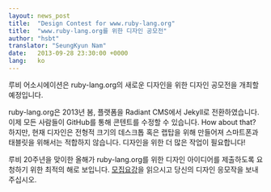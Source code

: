 ```yaml
---
layout: news_post
title:  "Design Contest for www.ruby-lang.org"
title:  "www.ruby-lang.org를 위한 디자인 공모전"
author: "hsbt"
translator: "SeungKyun Nam"
date:   2013-09-28 23:30:00 +0000
lang:   ko 
---
```


루비 어소시에이션은 ruby-lang.org의 새로운 디자인을 위한 디자인 공모전을 개최할 예정입니다.

ruby-lang.org은 2013년 봄, 플랫폼을 Radiant CMS에서 Jekyll로 전환하였습니다. 
이제 모든 사람들이 GitHub를 통해 콘텐트를 수정할 수 있습니다.
How about that?
하지만, 현재 디자인은 전형적 크기의 데스크톱 혹은 랩탑을 위해 만들어져 스마트폰과 태블릿을 위해서는 적합하지 않습니다.
디자인을 위한 더 많은 작업이 필요합니다!

루비 20주년을 맞이한 올해가 ruby-lang.org를 위한 디자인 아이디어를 제출하도록 요청하기 위한 최적의 해로 보입니다.
[모집요강][1]을 읽으시고 당신의 디자인 응모작을 보내주십시오.

[1]: http://www.ruby.or.jp/en/news/20130924.html
